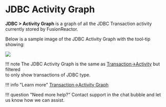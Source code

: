 # JDBC Activity Graph

**JDBC &gt; Activity Graph** is a graph of all the JDBC Transaction
activity currently stored by FusionReactor.

Below is a sample image of the JDBC Activity Graph with the tool-tip
showing:

![](/attachments/245551114/245551140.png)

!!! note
    The JDBC Activity Graph is the same as [Transaction->Activity](../Transactions/Activity-Graph.md) but filtered    
    to only show transactions of JDBC type.

!!! info "Learn more"
    [Transaction->Activity Graph](../Transactions/Activity-Graph.md)


!!! question "Need more help?"
    Contact support in the chat bubble and let us know how we can assist.
